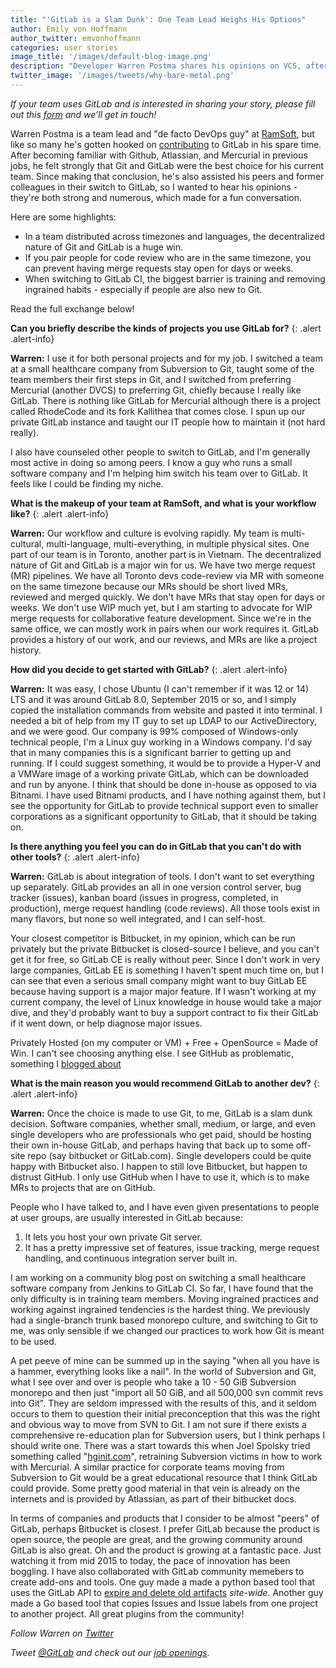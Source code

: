 ```yaml
---
title: "'GitLab is a Slam Dunk': One Team Lead Weighs His Options"
author: Emily von Hoffmann
author_twitter: emvonhoffmann
categories: user stories
image_title: '/images/default-blog-image.png'
description: "Developer Warren Postma shares his opinions on VCS, after years of trying out all the alternatives."
twitter_image: '/images/tweets/why-bare-metal.png'
---
```


_If your team uses GitLab and is interested in sharing your story, please fill out this [form]( https://docs.google.com/a/gitlab.com/forms/d/1K8ZTS1QvSSPos6mVh1ol8ZyagInYctX3fb9eglzeK70/edit)  and we’ll get in touch!_

Warren Postma is a team lead and "de facto DevOps guy" at [RamSoft](https://www.ramsoft.com/), but like so many he's gotten hooked on [contributing](https://gitlab.com/warren.postma) to GitLab in his spare time. After becoming familiar with Github, Atlassian, and Mercurial in previous jobs, he felt strongly that Git and GitLab were the best choice for his current team. Since making that conclusion, he's also assisted his peers and former colleagues in their switch to GitLab, so I wanted to hear his opinions - they're both strong and numerous, which made for a fun conversation.  

Here are some highlights:
* In a team distributed across timezones and languages, the decentralized nature of Git and GitLab is a huge win.
* If you pair people for code review who are in the same timezone, you can prevent having merge requests stay open for days or weeks. 
* When switching to GitLab CI, the biggest barrier is training and removing ingrained habits - especially if people are also new to Git.

Read the full exchange below!

<!-- more -->

**Can you briefly describe the kinds of projects you use GitLab for?**
{: .alert .alert-info}

**Warren:** I use it for both personal projects and for my job. I switched a team at a small healthcare company from Subversion to Git, taught some of the team members their first steps in Git, and I switched from preferring Mercurial (another DVCS) to preferring Git, chiefly because I really like GitLab. There is nothing like GitLab for Mercurial although there is a project called RhodeCode and its fork Kallithea that comes close.  I spun up our private GitLab instance and taught our IT people how to maintain it (not hard really).

I also have counseled other people to switch to GitLab, and I'm generally most active in doing so among peers. I know a guy who runs a small software company and I'm helping him switch his team over to GitLab. It feels like I could be finding my niche.

**What is the makeup of your team at RamSoft, and what is your workflow like?**
{: .alert .alert-info}

**Warren:** Our workflow and culture is evolving rapidly. My team is multi-cultural, multi-language, multi-everything, in multiple physical sites.  One part of our team is in Toronto, another part is in Vietnam. The decentralized nature of Git and GitLab is a major win for us. We have two merge request (MR) pipelines. We have all Toronto devs code-review via MR with someone on the same timezone because our MRs should be short lived MRs, reviewed and merged quickly.  We don't have MRs that stay open for days or weeks.  We don't use WIP much yet, but I am starting to advocate for WIP merge requests for collaborative feature development. Since we're in the same office, we can mostly work in pairs when our work requires it. GitLab provides a history of our work, and our reviews, and MRs are like a project history.

**How did you decide to get started with GitLab?**
{: .alert .alert-info}

**Warren:** It was easy, I chose Ubuntu (I can't remember if it was 12 or 14) LTS and it was around GitLab 8.0, September 2015 or so, and I simply copied the installation commands from website and pasted it into terminal.  I needed a bit of help from my IT guy to set up LDAP to our ActiveDirectory, and we were good.
Our company is 99% composed of Windows-only technical people, I'm a Linux guy working in a Windows company.  I'd say that in many companies this is a significant barrier to getting up and running.  If I could suggest something, it would be to provide a Hyper-V and a VMWare image of a working private GitLab, which can be downloaded and run by anyone. I think that should be done in-house as opposed to via Bitnami. I have used Bitnami products, and I have nothing against them, but I see the opportunity for GitLab to provide technical support even to smaller corporations as a significant opportunity to GitLab, that it should be taking on.

**Is there anything you feel you can do in GitLab that you can't do with other tools?**
{: .alert .alert-info}

**Warren:** GitLab is about integration of tools. I don't want to set everything up separately. GitLab provides an all in one version control server, bug tracker (issues), kanban board (issues in progress, completed, in production), merge request handling (code reviews). All those tools exist in many flavors, but none so well integrated, and I can self-host.

Your closest competitor is Bitbucket, in my opinion, which can be run privately but the private Bitbucket is closed-source I believe, and you can't get it for free, so GitLab CE is really without peer. Since I don't work in very large companies, GitLab EE is something I haven't spent much time on, but I can see that even a serious small company might want to buy GitLab EE because having support is a major major feature. If I wasn't working at my current company, the level of Linux knowledge in house would take a major dive, and they'd probably want to buy a support contract to fix their GitLab if it went down, or help diagnose major issues.

Privately Hosted (on my computer or VM) + Free + OpenSource = Made of Win. I can't see choosing anything else. I see GitHub as problematic, something I [blogged about]( http://linuxcodemonkey.blogspot.ca/2016/11/gitlab-all-things.html)


**What is the main reason you would recommend GitLab to another dev?**
{: .alert .alert-info}

**Warren:** Once the choice is made to use Git, to me, GitLab is a slam dunk decision. Software companies, whether small, medium, or large, and even single developers who are professionals who get paid, should be hosting their own in-house GitLab, and perhaps having that back up to some off-site repo (say bitbucket or GitLab.com). Single developers could be quite happy with Bitbucket also. I happen to still love Bitbucket, but happen to distrust GitHub. I only use GitHub when I have to use it, which is to make MRs to projects that are on GitHub. 

People who I have talked to, and I have even given presentations to people at user groups, are usually interested in GitLab because:

1. It lets you host your own private Git server.
2. It has a pretty impressive set of features, issue tracking, merge request handling, and continuous integration server built in.  

I am working on a community blog post on switching a small healthcare software company from Jenkins to GitLab CI. So far, I have found that the only difficulty is in training team members. Moving ingrained practices and working against ingrained tendencies is the hardest thing. We previously had a single-branch trunk based monorepo culture, and switching to Git to me, was only sensible if we changed our practices to work how Git is meant to be used.

A pet peeve of mine can be summed up in the saying "when all you have is a hammer, everything looks like a nail".  In the world of Subversion and Git, what I see over and over is people who take a 10 - 50 GiB Subversion monorepo and then just "import all 50 GiB, and all 500,000 svn commit revs into Git".  They are seldom impressed with the results of this, and it seldom occurs to them to question their initial preconception that this was the right and obvious way to move from SVN to Git. I am not sure if there exists a comprehensive re-education plan for Subversion users, but I think perhaps I should write one. There was a start towards this when Joel Spolsky tried something called "[hginit.com](http://hginit.com/)", retraining Subversion victims in how to work with Mercurial. A similar practice for corporate teams moving from Subversion to Git would be a great educational resource that I think GitLab could provide. Some pretty good material in that vein is already on the internets and is provided by Atlassian, as part of their bitbucket docs.

In terms of companies and products that I consider to be almost "peers" of GitLab, perhaps Bitbucket is closest. I prefer GitLab because the product is open source, the people are great, and the growing community around GitLab is also great. Oh and the product is growing at a fantastic pace. Just watching it from mid 2015 to today, the pace of innovation has been boggling. I have also collaborated with GitLab community memebers to create add-ons and tools. One guy made a made a python based tool that uses the GitLab API to [expire and delete old artifacts](https://github.com/JonathonReinhart/gitlab-artifact-cleanup) *site-wide*. Another guy made a Go based tool that copies Issues and Issue labels from one project to another project. All great plugins from the community!


_Follow Warren on [Twitter](https://twitter.com/warrenpostma)_ 

_Tweet [@GitLab](https://twitter.com/gitlab) and check out our [job openings](https://about.gitlab.com/jobs/)._ 
